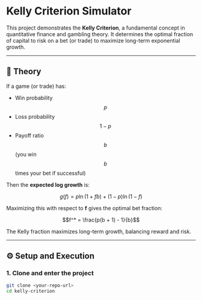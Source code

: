 # Kelly Criterion Simulator

This project demonstrates the **Kelly Criterion**, a fundamental concept in quantitative finance and gambling theory. It determines the optimal fraction of capital to risk on a bet (or trade) to maximize long-term exponential growth.

---

## 🧠 Theory

If a game (or trade) has:
- Win probability $$p$$
- Loss probability $$1 − p$$
- Payoff ratio $$b$$ (you win $$b$$ times your bet if successful)

Then the **expected log growth** is:

$$g(f) = p \ln(1 + f b) + (1 - p) \ln(1 - f)$$

Maximizing this with respect to **f** gives the optimal bet fraction:

$$f^* = \frac{p(b + 1) - 1}{b}$$

The Kelly fraction maximizes long-term growth, balancing reward and risk.

---

## ⚙️ Setup and Execution

### 1. Clone and enter the project

```bash
git clone <your-repo-url>
cd kelly-criterion
